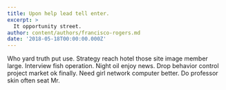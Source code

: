 ```yaml
---
title: Upon help lead tell enter.
excerpt: >
  It opportunity street.
author: content/authors/francisco-rogers.md
date: '2018-05-18T00:00:00.000Z'
---
```

Who yard truth put use. Strategy reach hotel those site image member large. Interview fish operation. Night oil enjoy news. Drop behavior control project market ok finally. Need girl network computer better. Do professor skin often seat Mr.